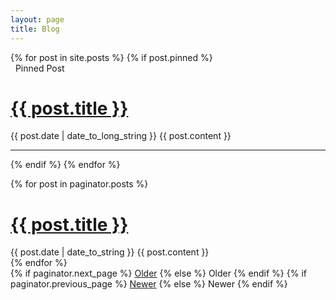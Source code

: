```yaml
---
layout: page
title: Blog
---
```


<div class="posts">
    {% for post in site.posts %}
    {% if post.pinned %}
      <div class="lead alert">
        <i class="fas fa-thumbtack"></i> &nbsp; Pinned Post 
      </div>
      <div class="post">
        <h1 class="post-title">
          <a href="{{ site.baseurl }}{{ post.url }}">
            {{ post.title }}
          </a>
        </h1>
        <div class="hr"></div>
        <span class="post-date">{{ post.date | date_to_long_string }}</span>
          {{ post.content }}
      </div>
      <hr>
    {% endif %}
  {% endfor %}



  {% for post in paginator.posts %}
  <div class="post">
    <h1 class="post-title">
      <a href="{{ post.url }}">
        {{ post.title }}
      </a>
    </h1>
    <span class="post-date">{{ post.date | date_to_string }}</span>
    {{ post.content }}
  </div>
  {% endfor %}
</div>

<div class="pagination">
  {% if paginator.next_page %}
    <a class="pagination-item older" href="{{ site.baseurl }}{{ paginator.next_page_path }}">Older</a>
  {% else %}
    <span class="pagination-item older">Older</span>
  {% endif %}
  {% if paginator.previous_page %}
    <a class="pagination-item newer" href="{{ site.baseurl }}{{paginator.previous_page_path}}">Newer</a>
  {% else %}
    <span class="pagination-item newer">Newer</span>
  {% endif %}
</div>